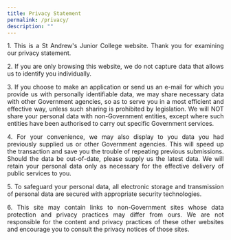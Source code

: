 ```yaml
---
title: Privacy Statement
permalink: /privacy/
description: ""
---
```












<p align="justify">1. This is a St Andrew's Junior College website. Thank you for examining our privacy statement.</p>
<p align="justify">2. If you are only browsing this website, we do not capture data that allows us to identify you individually.</p>
<p align="justify">3. If you choose to make an application or send us an e-mail for which you provide us with personally identifiable data, we may share necessary data with other Government agencies, so as to serve you in a most efficient and effective way, unless such sharing is prohibited by legislation. We will NOT share your personal data with non-Government entities, except where such entities have been authorised to carry out specific Government services.</p>
<p align="justify">4. For your convenience, we may also display to you data you had previously supplied us or other Government agencies. This will speed up the transaction and save you the trouble of repeating previous submissions. Should the data be out-of-date, please supply us the latest data. We will retain your personal data only as necessary for the effective delivery of public services to you.</p>
<p align="justify">5. To safeguard your personal data, all electronic storage and transmission of personal data are secured with appropriate security technologies.</p>
<p align="justify">6. This site may contain links to non-Government sites whose data protection and privacy practices may differ from ours. We are not responsible for the content and privacy practices of these other websites and encourage you to consult the privacy notices of those sites.</p>